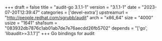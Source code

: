 +++
draft = false
title = "audit-go 3.1.1-1"
version = "3.1.1-1"
date = "2023-07-20T12:39:47"
categories = ['devel-extra']
upstreamurl = "http://people.redhat.com/sgrubb/audit"
arch = "x86_64"
size = "4000"
usize = "1641"
sha1sum = "083932db7876c1ab01ab7de7e76aecdd26fb5702"
depends = "['go', 'libaudit>=3.1.1']"
+++
Go bindings for audit